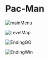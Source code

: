 # Pac-Man

![mainMenu](https://user-images.githubusercontent.com/42325719/132763988-3e4e10ab-1409-4f69-9d97-c86b97998816.PNG)

![LevelMap](https://user-images.githubusercontent.com/42325719/132764005-bfbc4b9a-f613-4100-a0af-6fce457ded97.PNG)

![EndingGO](https://user-images.githubusercontent.com/42325719/132764037-1e7ba04e-f4b2-4071-98d3-369bfff9a386.PNG)

![EndingWin](https://user-images.githubusercontent.com/42325719/132764025-49c6df78-93bc-48e8-88f2-c4d222ebc3be.PNG)

